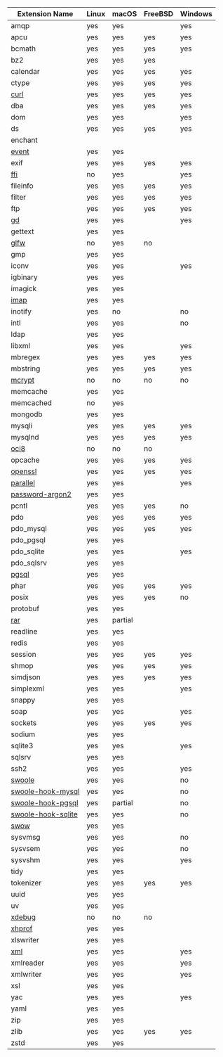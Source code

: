 | Extension Name                                             | Linux | macOS   | FreeBSD | Windows |
| ---------------------------------------------------------- | ----- | ------- | ------- | ------- |
| amqp                                                       | yes   | yes     |         | yes     |
| apcu                                                       | yes   | yes     | yes     | yes     |
| bcmath                                                     | yes   | yes     | yes     | yes     |
| bz2                                                        | yes   | yes     | yes     |         |
| calendar                                                   | yes   | yes     | yes     | yes     |
| ctype                                                      | yes   | yes     | yes     | yes     |
| [curl](./extension-notes#curl)                             | yes   | yes     | yes     | yes     |
| dba                                                        | yes   | yes     | yes     | yes     |
| dom                                                        | yes   | yes     |         | yes     |
| ds                                                         | yes   | yes     | yes     | yes     |
| enchant                                                    |       |         |         |         |
| [event](./extension-notes#event)                           | yes   | yes     |         |         |
| exif                                                       | yes   | yes     | yes     | yes     |
| [ffi](./extension-notes#ffi)                               | no    | yes     |         | yes     |
| fileinfo                                                   | yes   | yes     | yes     | yes     |
| filter                                                     | yes   | yes     | yes     | yes     |
| ftp                                                        | yes   | yes     | yes     | yes     |
| [gd](./extension-notes#gd)                                 | yes   | yes     |         | yes     |
| gettext                                                    | yes   | yes     |         |         |
| [glfw](./extension-notes#glfw)                             | no    | yes     | no      |         |
| gmp                                                        | yes   | yes     |         |         |
| iconv                                                      | yes   | yes     |         | yes     |
| igbinary                                                   | yes   | yes     |         |         |
| imagick                                                    | yes   | yes     |         |         |
| [imap](./extension-notes#imap)                             | yes   | yes     |         |         |
| inotify                                                    | yes   | no      |         | no      |
| intl                                                       | yes   | yes     |         | no      |
| ldap                                                       | yes   | yes     |         |         |
| libxml                                                     | yes   | yes     |         | yes     |
| mbregex                                                    | yes   | yes     | yes     | yes     |
| mbstring                                                   | yes   | yes     | yes     | yes     |
| [mcrypt](./extension-notes#mcrypt)                         | no    | no      | no      | no      |
| memcache                                                   | yes   | yes     |         |         |
| memcached                                                  | no    | yes     |         |         |
| mongodb                                                    | yes   | yes     |         |         |
| mysqli                                                     | yes   | yes     | yes     | yes     |
| mysqlnd                                                    | yes   | yes     | yes     | yes     |
| [oci8](./extension-notes#oci8)                             | no    | no      | no      |         |
| opcache                                                    | yes   | yes     | yes     | yes     |
| [openssl](./extension-notes#openssl)                       | yes   | yes     | yes     | yes     |
| [parallel](./extension-notes#parallel)                     | yes   | yes     |         | yes     |
| [password-argon2](./extension-notes#password-argon2)       | yes   | yes     |         |         |
| pcntl                                                      | yes   | yes     | yes     | no      |
| pdo                                                        | yes   | yes     | yes     | yes     |
| pdo_mysql                                                  | yes   | yes     | yes     | yes     |
| pdo_pgsql                                                  | yes   | yes     |         |         |
| pdo_sqlite                                                 | yes   | yes     |         | yes     |
| pdo_sqlsrv                                                 | yes   | yes     |         |         |
| [pgsql](./extension-notes#pgsql)                           | yes   | yes     |         |         |
| phar                                                       | yes   | yes     | yes     | yes     |
| posix                                                      | yes   | yes     | yes     | no      |
| protobuf                                                   | yes   | yes     |         |         |
| [rar](./extension-notes#rar)                               | yes   | partial |         |         |
| readline                                                   | yes   | yes     |         |         |
| redis                                                      | yes   | yes     |         |         |
| session                                                    | yes   | yes     | yes     | yes     |
| shmop                                                      | yes   | yes     | yes     | yes     |
| simdjson                                                   | yes   | yes     | yes     | yes     |
| simplexml                                                  | yes   | yes     |         | yes     |
| snappy                                                     | yes   | yes     |         |         |
| soap                                                       | yes   | yes     |         | yes     |
| sockets                                                    | yes   | yes     | yes     | yes     |
| sodium                                                     | yes   | yes     |         |         |
| sqlite3                                                    | yes   | yes     |         | yes     |
| sqlsrv                                                     | yes   | yes     |         |         |
| ssh2                                                       | yes   | yes     |         | yes     |
| [swoole](./extension-notes#swoole)                         | yes   | yes     |         | no      |
| [swoole-hook-mysql](./extension-notes#swoole-hook-mysql)   | yes   | yes     |         | no      |
| [swoole-hook-pgsql](./extension-notes#swoole-hook-pgsql)   | yes   | partial |         | no      |
| [swoole-hook-sqlite](./extension-notes#swoole-hook-sqlite) | yes   | yes     |         | no      |
| [swow](./extension-notes#swow)                             | yes   | yes     |         |         |
| sysvmsg                                                    | yes   | yes     |         | no      |
| sysvsem                                                    | yes   | yes     |         | no      |
| sysvshm                                                    | yes   | yes     |         | yes     |
| tidy                                                       | yes   | yes     |         |         |
| tokenizer                                                  | yes   | yes     | yes     | yes     |
| uuid                                                       | yes   | yes     |         |         |
| uv                                                         | yes   | yes     |         |         |
| [xdebug](./extension-notes#xdebug)                         | no    | no      | no      |         |
| [xhprof](./extension-notes#xhprof)                         | yes   | yes     |         |         |
| xlswriter                                                  | yes   | yes     |         |         |
| [xml](./extension-notes#xml)                               | yes   | yes     |         | yes     |
| xmlreader                                                  | yes   | yes     |         | yes     |
| xmlwriter                                                  | yes   | yes     |         | yes     |
| xsl                                                        | yes   | yes     |         |         |
| yac                                                        | yes   | yes     |         | yes     |
| yaml                                                       | yes   | yes     |         |         |
| zip                                                        | yes   | yes     |         |         |
| zlib                                                       | yes   | yes     | yes     | yes     |
| zstd                                                       | yes   | yes     |         |         |

